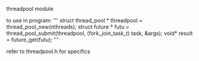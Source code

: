 threadpool module

to use in program:
'''
struct thread_pool * threadpool = thread_pool_new(nthreads);
struct future * futu = thread_pool_submit(threadpool, (fork_join_task_t) task, &args);
void* result = future_get(futu);
'''

refer to threadpool.h for specifics
